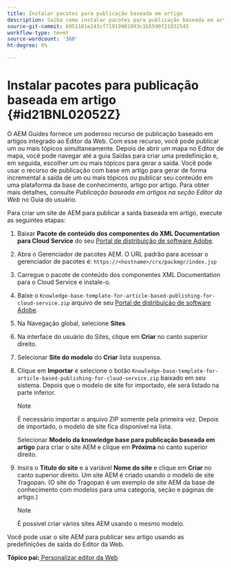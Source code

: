 ```yaml
---
title: Instalar pacotes para publicação baseada em artigo
description: Saiba como instalar pacotes para publicação baseada em artigo
source-git-commit: 6051181e243cf71919901093c1b5590f21832545
workflow-type: tm+mt
source-wordcount: '360'
ht-degree: 0%

---
```



# Instalar pacotes para publicação baseada em artigo {#id21BNL02052Z}

O AEM Guides fornece um poderoso recurso de publicação baseado em artigos integrado ao Editor da Web. Com esse recurso, você pode publicar um ou mais tópicos simultaneamente. Depois de abrir um mapa no Editor de mapa, você pode navegar até a guia Saídas para criar uma predefinição e, em seguida, escolher um ou mais tópicos para gerar a saída. Você pode usar o recurso de publicação com base em artigo para gerar de forma incremental a saída de um ou mais tópicos ou publicar seu conteúdo em uma plataforma da base de conhecimento, artigo por artigo. Para obter mais detalhes, consulte *Publicação baseada em artigos na seção Editor da Web* no Guia do usuário.

Para criar um site de AEM para publicar a saída baseada em artigo, execute as seguintes etapas:

1. Baixar **Pacote de conteúdo dos componentes do XML Documentation para Cloud Service** do seu [Portal de distribuição de software Adobe](https://experience.adobe.com/#/downloads/content/software-distribution/en/general.html).
1. Abra o Gerenciador de pacotes AEM. O URL padrão para acessar o gerenciador de pacotes é: `https://<hostname>/crx/packmgr/index.jsp`
1. Carregue o pacote de conteúdo dos componentes XML Documentation para o Cloud Service e instale-o.
1. Baixe o `Knowledge-base-template-for-article-based-publishing-for-cloud-service.zip` arquivo de seu [Portal de distribuição de software Adobe](https://experience.adobe.com/#/downloads/content/software-distribution/en/general.html).
1. Na Navegação global, selecione **Sites**.
1. Na interface do usuário do Sites, clique em **Criar** no canto superior direito.
1. Selecionar **Site do modelo** do **Criar** lista suspensa.
1. Clique em **Importar** e selecione o botão `Knowledge-base-template-for-article-based-publishing-for-cloud-service.zip` baixado em seu sistema. Depois que o modelo de site for importado, ele será listado na parte inferior.

   >[!NOTE]
   >
   > É necessário importar o arquivo ZIP somente pela primeira vez. Depois de importado, o modelo de site fica disponível na lista.

   Selecionar **Modelo da knowledge base para publicação baseada em artigo** para criar o site AEM e clique em **Próxima** no canto superior direito.

1. Insira o **Título do site** e a variável **Nome do site** e clique em **Criar** no canto superior direito. Um site AEM é criado usando o modelo de site Tragopan. \(O site do Tragopan é um exemplo de site AEM da base de conhecimento com modelos para uma categoria, seção e páginas de artigo.\)

   >[!NOTE]
   >
   > É possível criar vários sites AEM usando o mesmo modelo.


Você pode usar o site AEM para publicar seu artigo usando as predefinições de saída do Editor da Web.

**Tópico pai:**[ Personalizar editor da Web](conf-web-editor.md)

